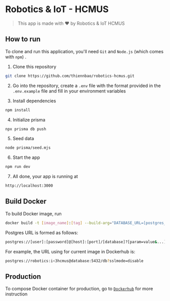 # Robotics & IoT - HCMUS

> This app is made with ❤️ by Robotics & IoT HCMUS

## How to run

To clone and run this application, you'll need `Git` and `Node.js` (which comes with `npm`) .

1. Clone this repository
```sh
git clone https://github.com/thiennbao/robotics-hcmus.git
```

2. Go into the repository, create a `.env` file with the format provided in the `.env.example` file and fill in your environment variables

3. Install dependencies
```sh
npm install
```

4. Initialize prisma
```sh
npx prisma db push
```

5. Seed data
```sh
node prisma/seed.mjs
```

6. Start the app
```sh
npm run dev
```

7. All done, your app is running at
```sh
http://localhost:3000
```

## Build Docker

To build Docker image, run
```sh
docker build -t [image_name]:[tag] --build-arg="DATABASE_URL=[postgres_url]" . 
```
Postgres URL is formed as follows:
```sh
postgres://[user]:[password]@[host]:[port]/[database]?[param=value&...]
```
For example, the URL using for current image in Dockerhub is:
```sh
postgres://robotics:i<3hcmus@database:5432/db?sslmode=disable
```

## Production

To compose Docker container for production, go to [`Dockerhub`](https://hub.docker.com/r/thiennbao/robotics-hcmus) for more instruction
